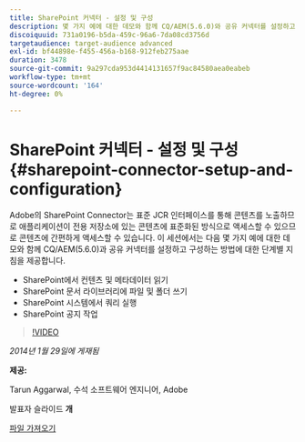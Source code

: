 ```yaml
---
title: SharePoint 커넥터 - 설정 및 구성
description: 몇 가지 예에 대한 데모와 함께 CQ/AEM(5.6.0)와 공유 커넥터를 설정하고 구성하는 방법에 대한 단계별 지침을 얻으십시오. Adobe의 SharePoint Connector는 표준 JCR 인터페이스를 통해 콘텐츠를 노출하므로 애플리케이션이 전용 저장소에 있는 콘텐츠에 표준화된 방식으로 액세스할 수 있으므로 콘텐츠에 간편하게 액세스할 수 있습니다.
discoiquuid: 731a0196-b5da-459c-96a6-7da08cd3756d
targetaudience: target-audience advanced
exl-id: bf44898e-f455-456a-b168-912feb275aae
duration: 3478
source-git-commit: 9a297cda953d4414131657f9ac84580aea0eabeb
workflow-type: tm+mt
source-wordcount: '164'
ht-degree: 0%

---
```


# SharePoint 커넥터 - 설정 및 구성{#sharepoint-connector-setup-and-configuration}

Adobe의 SharePoint Connector는 표준 JCR 인터페이스를 통해 콘텐츠를 노출하므로 애플리케이션이 전용 저장소에 있는 콘텐츠에 표준화된 방식으로 액세스할 수 있으므로 콘텐츠에 간편하게 액세스할 수 있습니다. 이 세션에서는 다음 몇 가지 예에 대한 데모와 함께 CQ/AEM(5.6.0)과 공유 커넥터를 설정하고 구성하는 방법에 대한 단계별 지침을 제공합니다.

* SharePoint에서 컨텐츠 및 메타데이터 읽기
* SharePoint 문서 라이브러리에 파일 및 폴더 쓰기
* SharePoint 시스템에서 쿼리 실행
* SharePoint 공지 작업

>[!VIDEO](https://video.tv.adobe.com/v/19525/?quality=9)

*2014년 1월 29일에 게재됨*

**제공:**

Tarun Aggarwal, 수석 소프트웨어 엔지니어, Adobe

발표자 슬라이드 **개**

[파일 가져오기](assets/cq-gems-sharepoint-connector.pdf)
<!--
[Get back to the Overview](https://helpx.adobe.com/kr/experience-manager/kt/eseminars/gems/aem-index.html)
-->
